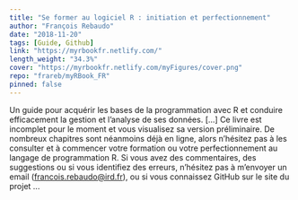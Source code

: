 ```yaml
---
title: "Se former au logiciel R : initiation et perfectionnement"
author: "François Rebaudo"
date: "2018-11-20"
tags: [Guide, Github]
link: "https://myrbookfr.netlify.com/"
length_weight: "34.3%"
cover: "https://myrbookfr.netlify.com/myFigures/cover.png"
repo: "frareb/myRBook_FR"
pinned: false
---
```


Un guide pour acquérir les bases de la programmation avec R et conduire efficacement la gestion et l’analyse de ses données. [...] Ce livre est incomplet pour le moment et vous visualisez sa version préliminaire. De nombreux chapitres sont néanmoins déjà en ligne, alors n’hésitez pas à les consulter et à commencer votre formation ou votre perfectionnement au langage de programmation R. Si vous avez des commentaires, des suggestions ou si vous identifiez des erreurs, n’hésitez pas à m’envoyer un email (francois.rebaudo@ird.fr), ou si vous connaissez GitHub sur le site du projet ...
